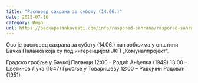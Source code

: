 ```yaml
---
title: "Распоред сахрана за суботу (14.06.)"
date: 2025-07-10
category: Инфо
url: https://backapalankavesti.com/info/raspored-sahrana/raspored-sahrana-za-subotu-14-06/
---
```


Ово је распоред сахрана за суботу (14.06.) на гробљима у општини Бачка Паланка која су под ингеренцијом ЈКП „Комуналпројект“.

Градско гробље у Бачкој Паланци
12:00 – Родић Анђелка (1949)
13:00 – Цветинов Лука (1947)
Гробље у Товаришеву
12:00 – Радојчин Радован (1951)
